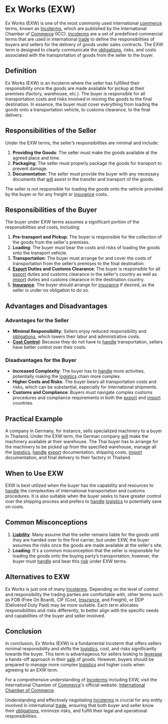 # Ex Works (EXW)

Ex Works (EXW) is one of the most commonly used international [commerce](../c/commerce.md) terms, known as [Incoterms](../i/incoterms.md), which are published by the International Chamber of [Commerce](../c/commerce.md) (ICC). [Incoterms](../i/incoterms.md) are a set of predefined commercial terms that are used in international [trade](../t/trade.md) to define the responsibilities of buyers and sellers for the delivery of goods under sales contracts. The EXW term is designed to clearly communicate the [obligations](../o/obligation.md), risks, and costs associated with the transportation of goods from the seller to the buyer.

## Definition

Ex Works (EXW) is an Incoterm where the seller has fulfilled their responsibility once the goods are made available for pickup at their premises (factory, warehouse, etc.). The buyer is responsible for all transportation costs and risks involved in moving the goods to the final destination. In essence, the buyer must cover everything from loading the goods onto a transportation vehicle, to customs clearance, to the final delivery.

## Responsibilities of the Seller

Under the EXW terms, the seller’s responsibilities are minimal and include:

1. **Providing the Goods**: The seller must make the goods available at the agreed place and time.
2. **Packaging**: The seller must properly package the goods for transport to prevent damage.
3. **Documentation**: The seller must provide the buyer with any necessary documents that [will](../w/will.md) assist in the transfer and transport of the goods.
   
The seller is not responsible for loading the goods onto the vehicle provided by the buyer or for any freight or [insurance](../i/insurance.md) costs.

## Responsibilities of the Buyer

The buyer under EXW terms assumes a significant portion of the responsibilities and costs, including:

1. **Pre-transport and Pickup**: The buyer is responsible for the collection of the goods from the seller's premises.
2. **Loading**: The buyer must bear the costs and risks of loading the goods onto the transport vehicle.
3. **Transportation**: The buyer must arrange for and cover the costs of transportation from the seller’s premises to the final destination.
4. **[Export](../e/export.md) Duties and Customs Clearance**: The buyer is responsible for all [export](../e/export.md) duties and customs clearance in the seller's country as well as [import](../i/import.md) duties and customs clearance in the destination country.
5. **[Insurance](../i/insurance.md)**: The buyer should arrange for [insurance](../i/insurance.md) if desired, as the seller is under no obligation to do so.

## Advantages and Disadvantages

### Advantages for the Seller
- **Minimal Responsibility**: Sellers enjoy reduced responsibility and [obligations](../o/obligation.md), which lowers their labor and administrative costs.
- **[Cost Control](../c/cost_control.md)**: Because they do not have to [handle](../h/handle.md) transportation, sellers have better control over their costs.

### Disadvantages for the Buyer
- **Increased Complexity**: The buyer has to [handle](../h/handle.md) more activities, potentially making the [logistics](../l/logistics.md) chain more complex.
- **Higher Costs and Risks**: The buyer bears all transportation costs and risks, which can be substantial, especially for international shipments.
- **Customs and Compliance**: Buyers must navigate complex customs procedures and compliance requirements in both the [export](../e/export.md) and [import](../i/import.md) countries.

## Practical Example

A company in Germany, for instance, sells specialized machinery to a buyer in Thailand. Under the EXW term, the German company [will](../w/will.md) make the machinery available at their warehouse. The Thai buyer has to arrange for the machinery to be picked up from the specified warehouse, manage all the [logistics](../l/logistics.md), [handle](../h/handle.md) [export](../e/export.md) documentation, shipping costs, [import](../i/import.md) documentation, and final delivery to their factory in Thailand. 

## When to Use EXW

EXW is best utilized when the buyer has the capability and resources to [handle](../h/handle.md) the complexities of international transportation and customs procedures. It is also suitable when the buyer seeks to have greater control over the shipping process and prefers to [handle](../h/handle.md) [logistics](../l/logistics.md) to potentially save on costs.

## Common Misconceptions

1. **[Liability](../l/liability.md)**: Many assume that the seller remains liable for the goods until they are handed over to the first carrier, but under EXW, the buyer assumes the risks once the goods are made available at the seller's site.
2. **Loading**: It's a common misconception that the seller is responsible for loading the goods onto the buying party’s transportation; however, the buyer must [handle](../h/handle.md) and bear this [risk](../r/risk.md) under EXW terms.
   
## Alternatives to EXW

Ex Works is just one of many [Incoterms](../i/incoterms.md). Depending on the level of control and responsibility the trading parties are comfortable with, other terms such as FOB (Free On Board), CIF (Cost, [Insurance](../i/insurance.md), and Freight), or DDP (Delivered Duty Paid) may be more suitable. Each term allocates responsibilities and risks differently, to better align with the specific needs and capabilities of the buyer and seller involved.

## Conclusion

In conclusion, Ex Works (EXW) is a fundamental Incoterm that offers sellers minimal responsibility and shifts the [logistics](../l/logistics.md), cost, and risks significantly towards the buyer. This term is advantageous for sellers looking to [leverage](../l/leverage.md) a hands-off approach in their [sale](../s/sale.md) of goods. However, buyers should be prepared to manage more complex [logistics](../l/logistics.md) and higher costs when agreeing to an EXW term.

For a comprehensive understanding of [Incoterms](../i/incoterms.md) including EXW, visit the International Chamber of [Commerce](../c/commerce.md)'s official website: [International Chamber of Commerce](https://iccwbo.org).

Understanding and effectively negotiating [Incoterms](../i/incoterms.md) is crucial for any entity involved in international [trade](../t/trade.md), ensuring that both buyer and seller know their [obligations](../o/obligation.md), minimize risks, and fulfill their legal and operational responsibilities.